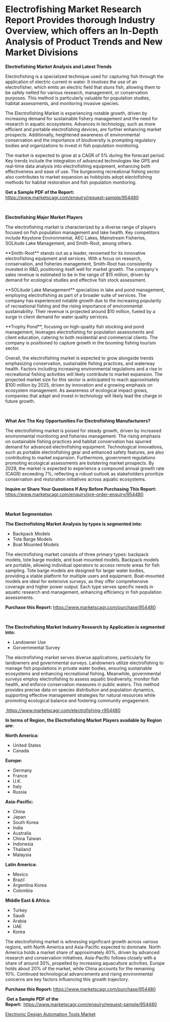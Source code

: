 <p><h1>Electrofishing Market Research Report Provides thorough Industry Overview, which offers an In-Depth Analysis of Product Trends and New Market Divisions</h1></p><p><strong>Electrofishing Market Analysis and Latest Trends</strong></p>
<p><p>Electrofishing is a specialized technique used for capturing fish through the application of electric current in water. It involves the use of an electrofisher, which emits an electric field that stuns fish, allowing them to be safely netted for various research, management, or conservation purposes. This method is particularly valuable for population studies, habitat assessments, and monitoring invasive species.</p><p>The Electrofishing Market is experiencing notable growth, driven by increasing demand for sustainable fishery management and the need for research in aquatic ecosystems. Advances in technology, such as more efficient and portable electrofishing devices, are further enhancing market prospects. Additionally, heightened awareness of environmental conservation and the importance of biodiversity is prompting regulatory bodies and organizations to invest in fish population monitoring.</p><p>The market is expected to grow at a CAGR of 5% during the forecast period. Key trends include the integration of advanced technologies like GPS and real-time data analysis into electrofishing equipment, enhancing both effectiveness and ease of use. The burgeoning recreational fishing sector also contributes to market expansion as hobbyists adopt electofishing methods for habitat restoration and fish population monitoring.</p></p>
<p><strong>Get a Sample PDF of the Report:&nbsp;</strong> <a href="https://www.marketscagr.com/enquiry/request-sample/954480?utm_campaign=3208&utm_medium=2&utm_source=Github&utm_content=ia&utm_term=07032025&utm_id=electrofishing">https://www.marketscagr.com/enquiry/request-sample/954480</a></p>
<p>&nbsp;</p>
<p><strong>Electrofishing Major Market Players</strong></p>
<p><p>The electrofishing market is characterized by a diverse range of players focused on fish population management and lake health. Key competitors include Keystone Environmental, AEC Lakes, Mainstream Fisheries, SOLitude Lake Management, and Smith-Root, among others.</p><p>**Smith-Root** stands out as a leader, renowned for its innovative electrofishing equipment and services. With a focus on research, conservation, and fisheries management, Smith-Root has consistently invested in R&D, positioning itself well for market growth. The company's sales revenue is estimated to be in the range of $15 million, driven by demand for ecological studies and effective fish stock assessment.</p><p>**SOLitude Lake Management** specializes in lake and pond management, employing electrofishing as part of a broader suite of services. The company has experienced notable growth due to the increasing popularity of recreational fishing and the rising importance of environmental sustainability. Their revenue is projected around $10 million, fueled by a surge in client demand for water quality services.</p><p>**Trophy Pond**, focusing on high-quality fish stocking and pond management, leverages electrofishing for population assessments and client education, catering to both residential and commercial clients. The company is positioned to capture growth in the booming fishing tourism sector.</p><p>Overall, the electrofishing market is expected to grow alongside trends emphasizing conservation, sustainable fishing practices, and waterway health. Factors including increasing environmental regulations and a rise in recreational fishing activities will likely contribute to market expansion. The projected market size for this sector is anticipated to reach approximately $100 million by 2025, driven by innovation and a growing emphasis on ecosystem management. As awareness of ecological impact grows, companies that adapt and invest in technology will likely lead the charge in future growth.</p></p>
<p>&nbsp;</p>
<p><strong>What Are The Key Opportunities For Electrofishing Manufacturers?</strong></p>
<p><p>The electrofishing market is poised for steady growth, driven by increased environmental monitoring and fisheries management. The rising emphasis on sustainable fishing practices and habitat conservation has spurred demand for advanced electrofishing equipment. Technological innovations, such as portable electrofishing gear and enhanced safety features, are also contributing to market expansion. Furthermore, government regulations promoting ecological assessments are bolstering market prospects. By 2028, the market is expected to experience a compound annual growth rate (CAGR) exceeding 7%, reflecting a robust outlook as stakeholders prioritize conservation and restoration initiatives across aquatic ecosystems.</p></p>
<p><strong>Inquire or Share Your Questions If Any Before Purchasing This Report:</strong> <a href="https://www.marketscagr.com/enquiry/pre-order-enquiry/954480?utm_campaign=3208&utm_medium=2&utm_source=Github&utm_content=ia&utm_term=07032025&utm_id=electrofishing">https://www.marketscagr.com/enquiry/pre-order-enquiry/954480</a></p>
<p>&nbsp;</p>
<p><strong>Market Segmentation</strong></p>
<p><strong>The Electrofishing Market Analysis by types is segmented into:</strong></p>
<p><ul><li>Backpack Models</li><li>Tote Barge Models</li><li>Boat Mounted Models</li></ul></p>
<p><p>The electrofishing market consists of three primary types: backpack models, tote barge models, and boat-mounted models. Backpack models are portable, allowing individual operators to access remote areas for fish sampling. Tote barge models are designed for larger water bodies, providing a stable platform for multiple users and equipment. Boat-mounted models are ideal for extensive surveys, as they offer comprehensive coverage and higher power output. Each type serves specific needs in aquatic research and management, enhancing efficiency in fish population assessments.</p></p>
<p><strong>Purchase this Report:&nbsp;</strong><a href="https://www.marketscagr.com/purchase/954480?utm_campaign=3208&utm_medium=2&utm_source=Github&utm_content=ia&utm_term=07032025&utm_id=electrofishing">https://www.marketscagr.com/purchase/954480</a></p>
<p>&nbsp;</p>
<p><strong>The Electrofishing Market Industry Research by Application is segmented into:</strong></p>
<p><ul><li>Landowner Use</li><li>Gorvernmental Survey</li></ul></p>
<p><p>The electrofishing market serves diverse applications, particularly for landowners and governmental surveys. Landowners utilize electrofishing to manage fish populations in private water bodies, ensuring sustainable ecosystems and enhancing recreational fishing. Meanwhile, governmental surveys employ electrofishing to assess aquatic biodiversity, monitor fish health, and enforce conservation measures in public waters. This method provides precise data on species distribution and population dynamics, supporting effective management strategies for natural resources while promoting ecological balance and fostering community engagement.</p></p>
<p><a href="https://www.marketscagr.com/electrofishing-r954480?utm_campaign=3208&utm_medium=2&utm_source=Github&utm_content=ia&utm_term=07032025&utm_id=electrofishing">&nbsp;https://www.marketscagr.com/electrofishing-r954480</a></p>
<p><strong>In terms of Region, the Electrofishing Market Players available by Region are:</strong></p>
<p>
    <p> <strong> North America: </strong>
        <ul>
            <li>United States</li>
            <li>Canada</li>
        </ul>
        </p> 
    <p> <strong> Europe: </strong>
        <ul>
            <li>Germany</li>
            <li>France</li>
            <li>U.K.</li>
            <li>Italy</li>
            <li>Russia</li>
        </ul>
        </p> 
    <p> <strong> Asia-Pacific: </strong>
        <ul>
            <li>China</li>
            <li>Japan</li>
            <li>South Korea</li>
            <li>India</li>
            <li>Australia</li>
            <li>China Taiwan</li>
            <li>Indonesia</li>
            <li>Thailand</li>
            <li>Malaysia</li>
        </ul>
        </p> 
    <p> <strong> Latin America: </strong>
        <ul>
            <li>Mexico</li>
            <li>Brazil</li>
            <li>Argentina Korea</li>
            <li>Colombia</li>
        </ul>
        </p> 
    <p> <strong> Middle East & Africa: </strong>
        <ul>
            <li>Turkey</li>
            <li>Saudi</li>
            <li>Arabia</li>
            <li>UAE</li>
            <li>Korea</li>
        </ul>
    </p>
    </p>
<p><p>The electrofishing market is witnessing significant growth across various regions, with North America and Asia-Pacific expected to dominate. North America holds a market share of approximately 40%, driven by advanced research and conservation initiatives. Asia-Pacific follows closely with a share of around 30%, propelled by increasing aquaculture activities. Europe holds about 20% of the market, while China accounts for the remaining 10%. Continued technological advancements and rising environmental concerns are key factors influencing this growth trajectory.</p></p>
<p><strong>Purchase this Report: </strong><a href="https://www.marketscagr.com/purchase/954480?utm_campaign=3208&utm_medium=2&utm_source=Github&utm_content=ia&utm_term=07032025&utm_id=electrofishing">https://www.marketscagr.com/purchase/954480</a></p>
<p>&nbsp;<strong>Get a Sample PDF of the Report:&nbsp;&nbsp;</strong><a href="https://www.marketscagr.com/enquiry/request-sample/954480?utm_campaign=3208&utm_medium=2&utm_source=Github&utm_content=ia&utm_term=07032025&utm_id=electrofishing">https://www.marketscagr.com/enquiry/request-sample/954480</a></p>
<p><strong></strong></p>
<p><p><a href="https://github.com/shirlantosx7/Market-Research-Report-List-1/blob/main/electronic-design-automation-tools-market.md?utm_campaign=3208&utm_medium=2&utm_source=Github&utm_content=ia&utm_term=07032025&utm_id=electrofishing">Electronic Design Automation Tools Market</a></p></p>